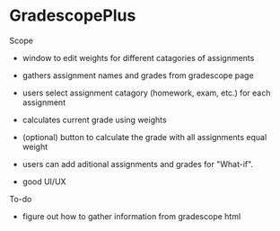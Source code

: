 # GradescopePlus

Scope
 - window to edit weights for different catagories of assignments
 - gathers assignment names and grades from gradescope page
 - users select assignment catagory (homework, exam, etc.) for each assignment
 - calculates current grade using weights
 - (optional) button to calculate the grade with all assignments equal weight

 - users can add aditional assignments and grades for "What-if".

 - good UI/UX

To-do
 - figure out how to gather information from gradescope html

